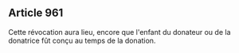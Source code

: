 Article 961
----
Cette révocation aura lieu, encore que l'enfant du donateur ou de la donatrice
fût conçu au temps de la donation.

